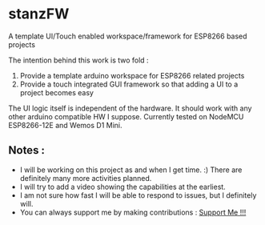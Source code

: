 # stanzFW
A template UI/Touch enabled workspace/framework for ESP8266 based projects

The intention behind this work is two fold :

1) Provide a template arduino workspace for ESP8266 related projects
2) Provide a touch integrated GUI framework so that adding a UI to a project becomes easy

The UI logic itself is independent of the hardware. It should work with any other arduino compatible HW I suppose. Currently tested on NodeMCU ESP8266-12E and Wemos D1 Mini.

## Notes :

* I will be working on this project as and when I get time. :) There are definitely many more activities planned.
* I will try to add a video showing the capabilities at the earliest.
* I am not sure how fast I will be able to respond to issues, but I definitely will.
* You can always support me by making contributions : [Support Me !!!](https://www.paypal.me/stanzlavos)
